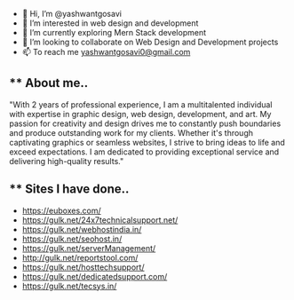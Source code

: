 - 👋 Hi, I’m @yashwantgosavi
- 👀 I’m interested in web design and development
- 🌱 I’m currently exploring Mern Stack development
- 💞️ I’m looking to collaborate on Web Design and Development projects
- 📫 To reach me yashwantgosavi0@gmail.com

** About me..
---------------------------------------------------------------------------------------------------------
"With 2 years of professional experience, I am a multitalented individual with expertise in graphic design, web design, development, and art. My passion for creativity and design drives me to constantly push boundaries and produce outstanding work for my clients. Whether it's through captivating graphics or seamless websites, I strive to bring ideas to life and exceed expectations. I am dedicated to providing exceptional service and delivering high-quality results."


** Sites I have done..
---------------------------------------------------------------------------------------------------------
- https://euboxes.com/
- https://gulk.net/24x7technicalsupport.net/
- https://gulk.net/webhostindia.in/
- https://gulk.net/seohost.in/
- https://gulk.net/serverManagement/
- http://gulk.net/reportstool.com/
- https://gulk.net/hosttechsupport/
- https://gulk.net/dedicatedsupport.com/
- https://gulk.net/tecsys.in/


